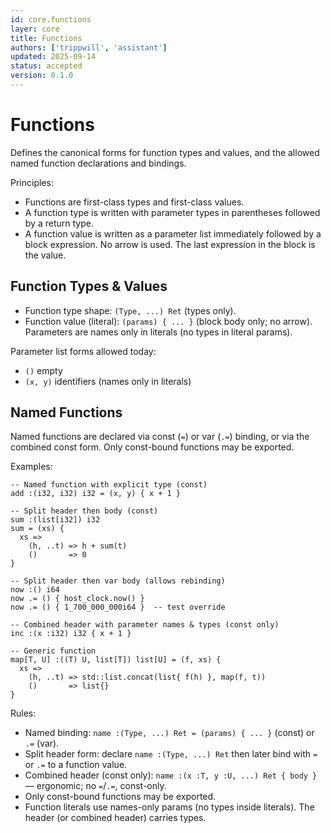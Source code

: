 ```yaml
---
id: core.functions
layer: core
title: Functions
authors: ['trippwill', 'assistant']
updated: 2025-09-14
status: accepted
version: 0.1.0
---
```


# Functions

Defines the canonical forms for function types and values, and the allowed named function declarations and bindings.

Principles:
- Functions are first-class types and first-class values.
- A function type is written with parameter types in parentheses followed by a return type.
- A function value is written as a parameter list immediately followed by a block expression. No arrow is used. The last expression in the block is the value.

## Function Types & Values

- Function type shape: `(Type, ...) Ret` (types only).
- Function value (literal): `(params) { ... }` (block body only; no arrow). Parameters are names only in literals (no types in literal params).

Parameter list forms allowed today:
- `()` empty
- `(x, y)` identifiers (names only in literals)

## Named Functions

Named functions are declared via const (`=`) or var (`.=`) binding, or via the combined const form. Only const-bound functions may be exported.

Examples:
```brim
-- Named function with explicit type (const)
add :(i32, i32) i32 = (x, y) { x + 1 }

-- Split header then body (const)
sum :(list[i32]) i32
sum = (xs) {
  xs =>
    (h, ..t) => h + sum(t)
    ()       => 0
}

-- Split header then var body (allows rebinding)
now :() i64
now .= () { host_clock.now() }
now .= () { 1_700_000_000i64 }  -- test override

-- Combined header with parameter names & types (const only)
inc :(x :i32) i32 { x + 1 }

-- Generic function
map[T, U] :((T) U, list[T]) list[U] = (f, xs) {
  xs =>
    (h, ..t) => std::list.concat(list{ f(h) }, map(f, t))
    ()       => list{}
}
```

Rules:
- Named binding: `name :(Type, ...) Ret = (params) { ... }` (const) or `.=` (var).
- Split header form: declare `name :(Type, ...) Ret` then later bind with `=` or `.=` to a function value.
- Combined header (const only): `name :(x :T, y :U, ...) Ret { body }` — ergonomic; no `=`/`.=`, const-only.
- Only const-bound functions may be exported.
- Function literals use names-only params (no types inside literals). The header (or combined header) carries types.
